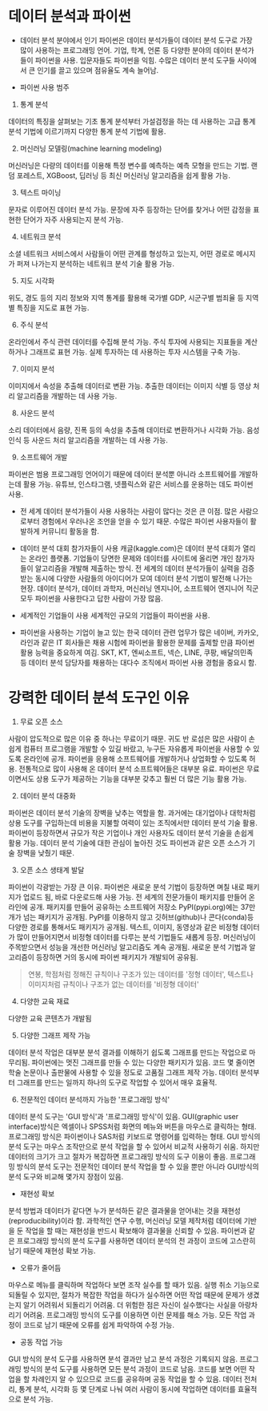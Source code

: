 # 데이터 분석과 파이썬
* 데이터 분석 분야에서 인기
파이썬은 데이터 분석가들이 데이터 분석 도구로 가장 많이 사용하는 프로그래밍 언어. 기업, 학계, 언론 등 다양한 분야의 데이터 분석가들이 파이썬을 사용.
입문자들도 파이썬을 익힘. 수많은 데이터 분석 도구들 사이에서 큰 인기를 끌고 있으며 점유율도 계속 늘어남.

* 파이썬 사용 범주
1. 통계 분석

데이터의 특징을 살펴보는 기초 통계 분석부터 가설검정을 하는 데 사용하는 고급 통계 분석 기법에 이르기까지 다양한 통계 분석 기법에 활용.

2. 머신러닝 모델링(machine learning modeling)

머신러닝은 다량의 데이터를 이용해 특정 변수를 예측하는 예측 모형을 만드는 기법. 랜덤 포레스트, XGBoost, 딥러닝 등 최신 머신러닝 알고리즘을 쉽게 활용 가능.

3. 텍스트 마이닝

문자로 이루어진 데이터 분석 가능. 문장에 자주 등장하는 단어를 찾거나 어떤 감정을 표현한 단어가 자주 사용되는지 분석 가능.

4. 네트워크 분석

소셜 네트워크 서비스에서 사람들이 어떤 관계를 형성하고 있는지, 어떤 경로로 메시지가 퍼져 나가는지 분석하는 네트워크 분석 기술 활용 가능.

5. 지도 시각화

위도, 경도 등의 지리 정보와 지역 통계를 활용해 국가별 GDP, 시군구별 범죄율 등 지역별 특징을 지도로 표현 가능.

6. 주식 분석

온라인에서 주식 관련 데이터를 수집해 분석 가능. 주식 투자에 사용되는 지표들을 계산하거나 그래프로 표현 가능. 실제 투자하는 데 사용하는 투자 시스템을 구축 가능.

7. 이미지 분석

이미지에서 속성을 추출해 데이터로 변환 가능. 추출한 데이터는 이미지 식별 등 영상 처리 알고리즘을 개발하는 데 사용 가능.

8. 사운드 분석

소리 데이터에서 음량, 진폭 등의 속성을 추출해 데이터로 변환하거나 시각화 가능. 음성 인식 등 사운드 처리 알고리즘을 개발하는 데 사용 가능.

9. 소프트웨어 개발

파이썬은 범용 프로그래밍 언어이기 때문에 데이터 분석뿐 아니라 소프트웨어를 개발하는데 활용 가능. 유튜브, 인스타그램, 넷플릭스와 같은 서비스를 운용하는 데도 파이썬 사용.

* 전 세계 데이터 분석가들이 사용
사용하는 사람이 많다는 것은 큰 이점. 많은 사람으로부터 경험에서 우러나온 조언을 얻을 수 있기 때문. 수많은 파이썬 사용자들이 활발하게 커뮤니티 활동을 함.

* 데이터 분석 대회 참가자들이 사용
캐글(kaggle.com)은 데이터 분석 대회가 열리는 온라인 플랫폼. 기업들이 당면한 문제와 데이터를 사이트에 올리면 개인 참가자들이 알고리즘을 개발해 제출하는 방식.
전 세계의 데이터 분석가들이 실력을 검증받는 동시에 다양한 사람들의 아이디어가 모여 데이터 분석 기법이 발전해 나가는 현장.
데이터 분석가, 데이터 과학자, 머신러닝 엔지니어, 소프트웨어 엔지니어 직군 모두 파이썬을 사용한다고 답한 사람이 가장 많음.

* 세계적인 기업들이 사용
세계적인 규모의 기업들이 파이썬을 사용.

* 파이썬을 사용하는 기업이 늘고 있는 한국
데이터 관련 업무가 많은 네이버, 카카오, 라인과 같은 IT 회사들은 채용 시험에 파이썬을 활용한 문제를 출제할 만큼 파이썬 활용 능력을 중요하게 여김. SKT, KT, 엔씨소프트, 넥슨, LINE, 쿠팡, 배달의민족 등 데이터 분석 담당자를 채용하는 대다수 조직에서 파이썬 사용 경험을 중요시 함.

# 강력한 데이터 분석 도구인 이유
1. 무료 오픈 소스

사람이 압도적으로 많은 이유 중 하나는 무료이기 때문. 귀도 반 로섬은 많은 사람이 손쉽게 컴퓨터 프로그램을 개발할 수 있길 바랐고, 누구든 자유롭게 파이썬을 사용할 수 있도록 온라인에 공개.
파이썬을 응용해 소프트웨어를 개발하거나 상업화할 수 있도록 허용. 전통적으로 많이 사용해 온 데이터 분석 소프트웨어들은 대부분 유료. 파이썬은 무료이면서도 상용 도구가 제공하는 기능을 대부분 갖추고 훨씬 더 많은 기능 활용 가능.

2. 데이터 분석 대중화

파이썬은 데이터 분석 기술의 장벽을 낮추는 역할을 함. 과거에는 대기업이나 대학처럼 상용 도구를 구입하는데 비용을 지불할 여력이 있는 조직에서만 데이터 분석 기술 활용.
파이썬이 등장하면서 규모가 작은 기업이나 개인 사용자도 데이터 분석 기술을 손쉽게 활용 가능. 데이터 분석 기술에 대한 관심이 높아진 것도 파이썬과 같은 오픈 소스가 기술 장벽을 낮췄기 때문.

3. 오픈 소스 생태계 발달

파이썬이 각광받는 가장 큰 이유. 파이썬은 새로운 분석 기법이 등장하면 며칠 내로 패키지가 업로드 됨, 바로 다운로드해 사용 가능. 전 세계의 전문가들이 패키지를 만들어 온라인에 공개.
패키지를 만들어 공유하는 소프트웨어 저장소 PyPI(pypi.org)에는 37만개가 넘는 패키지가 공개됨. PyPI를 이용하지 않고 깃허브(github)나 콘다(conda)등 다양한 경로를 통해서도 패키지가 공개됨.
텍스트, 이미지, 동영상과 같은 비정형 데이터가 많이 만들어지면서 비정형 데이터를 다루는 분석 기법들도 새롭게 등장. 머신러닝이 주목받으면서 성능을 개선한 머신러닝 알고리즘도 계속 공개됨.
새로운 분석 기법과 알고리즘이 등장하면 거의 동시에 파이썬 패키지가 개발되어 공유됨.
> 연봉, 학점처럼 정해진 규칙이나 구조가 있는 데이터를 '정형 데이터', 텍스트나 이미지처럼 규칙이나 구조가 없는 데이터를 '비정형 데이터'

4. 다양한 교육 재료

다양한 교육 콘텐츠가 개발됨

5. 다양한 그래프 제작 가능

데이터 분석 작업은 대부분 분석 결과를 이해하기 쉽도록 그래프를 만드는 작업으로 마무리됨. 파이썬에는 멋진 그래프를 만들 수 있는 다양한 패키지가 있음.
코드 몇 줄이면 학술 논문이나 출판물에 사용할 수 있을 정도로 고품질 그래프 제작 가능. 데이터 분석부터 그래프를 만드는 일까지 하나의 도구로 작업할 수 있어서 매우 효율적.

6. 전문적인 데이터 분석까지 가능한 '프로그래밍 방식'

데이터 분석 도구는 'GUI 방식'과 '프로그래밍 방식'이 있음. GUI(graphic user interface)방식은 엑셀이나 SPSS처럼 화면의 메뉴와 버튼을 마우스로 클릭하는 형태. 프로그래밍 방식은 파이썬이나 SAS처럼 키보드로 명령어를 입력하는 형태.
GUI 방식의 분석 도구는 마우스 조작만으로 분석 작업을 할 수 있어서 비교적 사용하기 쉬움. 하지만 데이터의 크기가 크고 절차가 복잡하면 프로그래밍 방식의 도구 이용이 좋음.
프로그래밍 방식의 분석 도구는 전문적인 데이터 분석 작업을 할 수 있을 뿐만 아니라 GUI방식의 분석 도구와 비교해 몇가지 장점이 있음.
* 재현성 확보

분석 방법과 데이터가 같다면 누가 분석하든 같은 결과물을 얻어내는 것을 재현성(reproducibility)이라 함. 과학적인 연구 수행, 머신러닝 모델 제작처럼 데이터에 기반을 둔 작업을 할 때는 재현성을 반드시 확보해야 결과물을 신뢰할 수 있음.
파이썬과 같은 프로그래밍 방식의 분석 도구를 사용하면 데이터 분석의 전 과정이 코드에 고스란히 남기 때문에 재현성 확보 가능.
* 오류가 줄어듬

마우스로 메뉴를 클릭하며 작업하다 보면 조작 실수를 할 때가 있음. 실행 취소 기능으로 되돌릴 수 있지만, 절차가 복잡한 작업을 하다가 실수하면 어떤 작업 때문에 문제가 생겼는지 알기 어려워서 되돌리기 어려움.
더 위험한 점은 자신이 실수했다는 사실을 아랑차리기 어려움. 프로그래밍 방식의 도구를 이용하면 이런 문제를 해소 가능. 모든 작업 과정이 코드로 남기 때문에 오류를 쉽게 파악하여 수정 가능.
* 공동 작업 가능

GUI 방식의 분석 도구를 사용하면 분석 결과만 남고 분석 과정은 기록되지 않음. 프로그래밍 방식의 분석 도구를 사용하면 모든 분석 과정이 코드로 남음. 코드를 보면 어떤 작업을 할 차례인지 알 수 있으므로 코드를 공유하며 공동 작업을 할 수 있음. 데이터 전처리, 통계 분석, 시각화 등 몇 단계로 나눠 여러 사람이 동시에 작업하면 데이터를 효율적으로 분석 가능.

